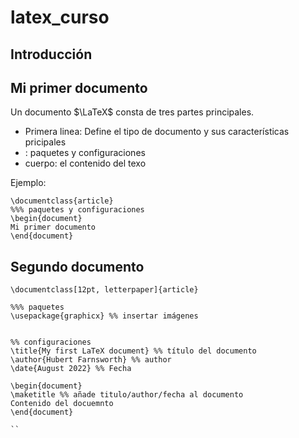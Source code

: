 # latex_curso

## Introducción

## Mi primer documento

Un documento $\LaTeX$ consta de tres partes principales. 

- Primera linea: Define el tipo de documento y sus características pricipales
- : paquetes y configuraciones
- cuerpo: el contenido del texo

Ejemplo: 

```
\documentclass{article}
%%% paquetes y configuraciones
\begin{document}
Mi primer documento
\end{document}
```
## Segundo documento

```
\documentclass[12pt, letterpaper]{article}

%%% paquetes
\usepackage{graphicx} %% insertar imágenes


%% configuraciones
\title{My first LaTeX document} %% título del documento
\author{Hubert Farnsworth} %% author
\date{August 2022} %% Fecha

\begin{document}
\maketitle %% añade titulo/author/fecha al documento
Contenido del docuemnto
\end{document}

``
